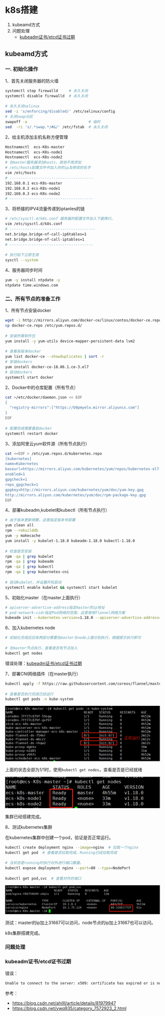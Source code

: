 # k8s搭建

1. kubeamd方式
2. 问题处理
   - [kubeadm证书/etcd证书过期](#kubeadm证书/etcd证书过期)



## kubeamd方式

### 一. 初始化操作

1、首先关闭服务器的防火墙

```bash
systemctl stop firewalld     # 永久关闭
systemctl disable firewalld  # 永久关闭

# 永久关闭selinux
sed -i 's/enforcing/disabled/' /etc/selinux/config
# 关闭swap分区
swapoff -a                            # 临时
sed  -ri 's/.*swap.*/#&/' /etc/fstab  # 永久关闭
```

2、给主机添加主机名称方便管理

```bash
Hostnamectl  ecs-K8s-master
Hostnamectl  ecs-K8s-node1
Hostnamectl  ecs-K8s-node2
# 在master服务器添加hosts，其他不用添加
# /etc/hosts配置文件中加入你的ip及修改的名字
vim /etc/hosts
# --------------------------------------
192.168.0.1 ecs-K8s-master
192.168.0.2 ecs-K8s-node1
192.168.0.3 ecs-K8s-node2
# --------------------------------------
```

3、将桥接的IPV4流量传递到iptanles的链

```bash
# /etc/sysctl.d/k8s.conf 服务器的配置文件加入下面两行。
vim /etc/sysctl.d/k8s.conf
# ---------------------------------------
net.bridge.bridge-nf-call-ip6tables=1
net.bridge.bridge-nf-call-iptables=1
# --------------------------------------

# 执行如下立即生效
sysctl --system
```

4、服务器同步时间

```bash
yum -y install ntpdate -y
ntpdate time.windows.com
```

### 二、所有节点的准备工作

1、所有节点安装docker

```bash
wget -i http://mirrors.aliyun.com/docker-ce/linux/centos/docker-ce.repo
cp docker-ce.repo /etc/yum.repos.d/

# 安装所需软件包
yum install -y yum-utils device-mapper-persistent-data lvm2

# 查看各版本docker
yum list docker-ce --showduplicates | sort -r
# 安装dockers
yum install docker-ce-18.06.1.ce-3.el7
# 启动dockers
systemctl start docker
```

2、Docker中的仓库配置（所有节点）

```bash
cat >/etc/docker/daemon.json << EOF
{
  "registry-mirrors":["https://b9pmyelo.mirror.aliyuncs.com"]
}
EOF

# 配置完成需要重启docker
systemctl restart docker
```

3、添加阿里云yum软件源（所有节点执行）

```bash
cat <<EOF > /etc/yum.repos.d/kubernetes.repo
[kubernetes]
name=Kubernetes
baseurl=https://mirrors.aliyun.com/kubernetes/yum/repos/kubernetes-el7-x86_64/
enabled=1
gpgcheck=1
repo_gpgcheck=1
gpgkey=http://mirrors.aliyun.com/kubernetes/yum/doc/yum-key.gpg
http://mirrors.aliyun.com/kubernetes/yum/doc/rpm-package-key.gpg
EOF
```

4、部署kubeadm,kubelet和kubectl（所有节点执行）

```bash
# 由于版本更新频繁，这里指定版本号部署
yum clean all
rpm --rebuilddb
yum -y makecache
yum install -y kubelet-1.18.0 kubeadm-1.18.0 kubectl-1.18.0

# 检查是否安装
rpm -qa | grep kubelet
rpm -qa | grep kubeadm
rpm -qa | grep kubectl
rpm -qa | grep kubernetes-cni

# 启动kubelet，并设置开机启动
systemctl enable kubelet && systemctl start kubelet
```

5、初始化master（在master上面执行）

```bash
# apiserver-advertise-address指定master的ip地址
# pod-network-cidr指定Pod网络的范围，这里使用flannel网络方案
kubeadm init --kubernetes-version=1.18.0 --apiserver-advertise-address=192.168.0.1 --image-repository registry.aliyuncs.com/google_containers --service-cidr=10.1.0.0/16 --pod-network-cidr=10.244.0.0/16
```

6、加入kubernetes node

```bash
# 初始化完成后后有两部分需要在master与node上面分别执行，根据提示执行即可

# 在master节点执行，查看是否有节点加入
kubectl get nodes
```

错误处理：[kubeadm证书/etcd证书过期](#kubeadm证书/etcd证书过期)

7、部署CNI网络插件（在master执行）

```bash
kubectl apply -f https://raw.githubusercontent.com/coreos/flannel/master/Documentation/kube-flannel.yml

# 查看是否执行完成已经运行
kubectl get pods -n kube-system
```

![x](../../../Resources/k8s001.png)

上面的状态全部为1/1时，使用`kubectl get nodes`，查看是否是已经就绪

![x](../../../Resources/k8s002.png)

集群已经搭建完成。

8、测试kubernetes集群

在kubernetes集群中创建一个pod，验证是否正常运行。

```bash
kubectl create deployment nginx --image=nginx  # 拉取一个nginx
kubectl get pod  # 查看是否拉取完成。Running已经拉取完成

# 当状态是running时执行对外进行端口暴露。
kubectl expose deployment nginx --port=80 --type=NodePort

kubectl get pod,svc  # 查看对外的端口
```

![x](../../../Resources/k8s003.png)

测试：master的ip加上31667可以访问，node节点的ip加上31667也可以访问。

k8s集群搭建完成。



### 问题处理



### kubeadm证书/etcd证书过期

错误：

```sh
Unable to connect to the server: x509: certificate has expired or is not yet valid
```







参考：

- https://blog.csdn.net/ahilll/article/details/81979947
- https://blog.csdn.net/ywq935/category_7572923_2.html
